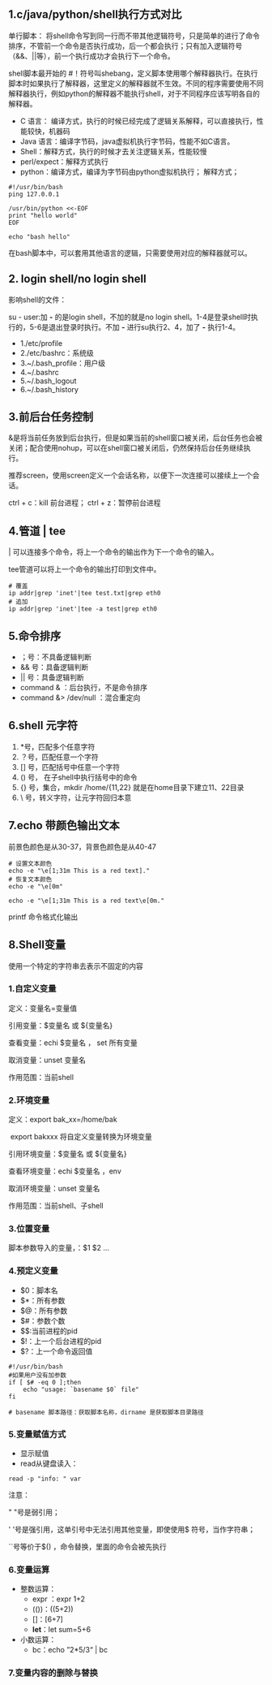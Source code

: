 ## 1.c/java/python/shell执行方式对比

单行脚本： 将shell命令写到同一行而不带其他逻辑符号，只是简单的进行了命令排序，不管前一个命令是否执行成功，后一个都会执行；只有加入逻辑符号（&&、||等），前一个执行成功才会执行下一个命令。

shell脚本最开始的 #！符号叫shebang，定义脚本使用哪个解释器执行。在执行脚本时如果执行了解释器，这里定义的解释器就不生效。不同的程序需要使用不同解释器执行，例如python的解释器不能执行shell，对于不同程序应该写明各自的解释器。

- C 语言： 编译方式，执行的时候已经完成了逻辑关系解释，可以直接执行，性能较快，机器码
- Java 语言：编译字节码，java虚拟机执行字节码，性能不如C语言。
- Shell：解释方式，执行的时候才去关注逻辑关系，性能较慢
- perl/expect：解释方式执行
- python：编译方式，编译为字节码由python虚拟机执行； 解释方式；

```shell
#!/usr/bin/bash
ping 127.0.0.1

/usr/bin/python <<-EOF
print "hello world"
EOF

echo "bash hello"
```

在bash脚本中，可以套用其他语言的逻辑，只需要使用对应的解释器就可以。

## 2. login shell/no login shell

影响shell的文件：

su - user:加 **-** 的是login shell，不加的就是no login shell。1-4是登录shell时执行的，5-6是退出登录时执行。不加 **-** 进行su执行2、4，加了 **-**  执行1-4。

- 1./etc/profile
- 2./etc/bashrc：系统级
- 3.~/.bash_profile：用户级
- 4.~/.bashrc
- 5.~/.bash_logout
- 6.~/.bash_history

## 3.前后台任务控制

&是将当前任务放到后台执行，但是如果当前的shell窗口被关闭，后台任务也会被关闭；配合使用nohup，可以在shell窗口被关闭后，仍然保持后台任务继续执行。

推荐screen，使用screen定义一个会话名称，以便下一次连接可以接续上一个会话。

ctrl + c：kill 前台进程； ctrl + z：暂停前台进程 

## 4.管道 | tee

| 可以连接多个命令，将上一个命令的输出作为下一个命令的输入。

tee管道可以将上一个命令的输出打印到文件中。

```shell
# 覆盖
ip addr|grep 'inet'|tee test.txt|grep eth0  
# 追加
ip addr|grep 'inet'|tee -a test|grep eth0
```

 ## 5.命令排序

- ；号：不具备逻辑判断
- && 号：具备逻辑判断
- || 号：具备逻辑判断
- command & ：后台执行，不是命令排序
- command &> /dev/null ：混合重定向

## 6.shell 元字符

1. *号，匹配多个任意字符
2. ？号，匹配任意一个字符
3. [] 号，匹配括号中任意一个字符
4. () 号， 在子shell中执行括号中的命令
5. {} 号，集合，mkdir /home/{11,22} 就是在home目录下建立11、22目录
6. \ 号，转义字符，让元字符回归本意

## 7.echo 带颜色输出文本

前景色颜色是从30-37，背景色颜色是从40-47

```shell
# 设置文本颜色
echo -e "\e[1;31m This is a red text]."
# 恢复文本颜色
echo -e "\e[0m"

echo -e "\e[1;31m This is a red text\e[0m."
```

printf 命令格式化输出

## 8.Shell变量

使用一个特定的字符串去表示不固定的内容

### 1.自定义变量

定义：变量名=变量值

引用变量：$变量名 或 ${变量名}

查看变量：echi $变量名  ， set 所有变量

取消变量：unset 变量名

作用范围：当前shell



### 2.环境变量

定义：export bak_xx=/home/bak

​		  export bakxxx 将自定义变量转换为环境变量

引用环境变量：$变量名 或 ${变量名}

查看环境变量：echi $变量名  ，env 

取消环境变量：unset 变量名

作用范围：当前shell、子shell



### 3.位置变量

脚本参数导入的变量，：$1 $2 ... 



### 4.预定义变量

- $0：脚本名
- $*：所有参数
- $@：所有参数
- $#：参数个数
- $$:当前进程的pid
- $!：上一个后台进程的pid
- $?：上一个命令返回值

```shell
#!/usr/bin/bash
#如果用户没有加参数
if [ $# -eq 0 ];then
	echo "usage: `basename $0` file"
fi

# basename 脚本路径：获取脚本名称，dirname 是获取脚本目录路径
```

### 5.变量赋值方式

- 显示赋值
- read从键盘读入：

```shell
read -p "info: " var
```



注意：

" "号是弱引用；

' '号是强引用，这单引号中无法引用其他变量，即使使用$ 符号，当作字符串；

``号等价于$() ，命令替换，里面的命令会被先执行

### 6.变量运算

- 整数运算：
  - expr ：expr 1+2
  - $(())：$((5+2))
  - $[]：$[6+7]
  - **let**：let sum=5+6
- 小数运算：
  - bc：echo ”2*5/3“ | bc

### 7.变量内容的删除与替换